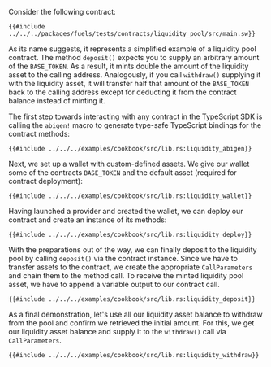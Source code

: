 Consider the following contract:

```rust,ignore
{{#include ../../../packages/fuels/tests/contracts/liquidity_pool/src/main.sw}}
```

As its name suggests, it represents a simplified example of a liquidity pool contract. The method `deposit()` expects you to supply an arbitrary amount of the `BASE_TOKEN`. As a result, it mints double the amount of the liquidity asset to the calling address. Analogously, if you call `withdraw()` supplying it with the liquidity asset, it will transfer half that amount of the `BASE_TOKEN` back to the calling address except for deducting it from the contract balance instead of minting it.

The first step towards interacting with any contract in the TypeScript SDK is calling the `abigen!` macro to generate type-safe TypeScript bindings for the contract methods:

```rust,ignore
{{#include ../../../examples/cookbook/src/lib.rs:liquidity_abigen}}
```

Next, we set up a wallet with custom-defined assets. We give our wallet some of the contracts `BASE_TOKEN` and the default asset (required for contract deployment):

```rust,ignore
{{#include ../../../examples/cookbook/src/lib.rs:liquidity_wallet}}
```

Having launched a provider and created the wallet, we can deploy our contract and create an instance of its methods:

```rust,ignore
{{#include ../../../examples/cookbook/src/lib.rs:liquidity_deploy}}
```

With the preparations out of the way, we can finally deposit to the liquidity pool by calling `deposit()` via the contract instance. Since we have to transfer assets to the contract, we create the appropriate `CallParameters` and chain them to the method call. To receive the minted liquidity pool asset, we have to append a variable output to our contract call.

```rust,ignore
{{#include ../../../examples/cookbook/src/lib.rs:liquidity_deposit}}
```

As a final demonstration, let's use all our liquidity asset balance to withdraw from the pool and confirm we retrieved the initial amount. For this, we get our liquidity asset balance and supply it to the `withdraw()` call via `CallParameters`.

```rust,ignore
{{#include ../../../examples/cookbook/src/lib.rs:liquidity_withdraw}}
```
